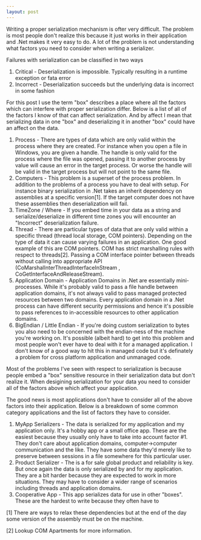 ```yaml
---
layout: post
---
```

Writing a proper serialization mechanism is ofter very difficult.  The problem
is most people don't realize this because it just works in their application
and .Net makes it very easy to do.  A lot of the problem is not understanding
what factors you need to consider when writing a serializer.

Failures with serialization can be classified in two ways

  1. Critical - Deserialization is impossible.  Typically resulting in a runtime exception or fata error
  2. Incorrect - Deserialization succeeds but the underlying data is incorrect in some fashion

For this post I use the term "box" describes a place where all the factors
which can interfere with proper serialization differ.  Below is a list of all
of the factors I know of that can affect serialization.  And by affect I mean
that serializing data in one "box" and deserializing it in another "box" could
have an affect on the data.

  1. Process - There are types of data which are only valid within the process where they are created.  For instance when you open a file in Windows, you are given a handle.  The handle is only valid for the process where the file was opened, passing it to another process by value will cause an error in the target process.  Or worse the handle will be valid in the target process but will not point to the same file. 
  2. Computers - This problem is a superset of the process problem.  In addition to the problems of a process you have to deal with setup.  For instance binary serialization in .Net takes an inherit dependency on assemblies at a specific version[1].  If the target computer does not have these assemblies then deserialization will fail.
  3. TimeZone / Where - If you embed time in your data as a string and serialize/deserialize in different time zones you will encounter an "Incorrect" deserialization failure.
  4. Thread - There are particular types of data that are only valid within a specific thread (thread local storage, COM pointers).  Depending on the type of data it can cause varying failures in an application.  One good example of this are COM pointers.  COM has strict marshalling rules with respect to threads[2].  Passing a COM interface pointer between threads without calling into appropriate API (CoMarshalInterThreadInterfaceInStream , CoGetInterfaceAndReleaseStream). 
  5. Application Domain - Application Domains in .Net are essentially mini-processes.  While it's probably valid to pass a file handle between application domains, it's not always valid to pass managed protected resources between two domains.  Every application domain in a .Net process can have different security permissions and hence it's possible to pass references to in-accessible resources to other application domains.
  6. BigEndian / Little Endian - If you're doing custom serialization to bytes you also need to be concerned with the endian-ness of the machine you're working on.  It's possible (albeit hard) to get into this problem and most people won't ever have to deal with it for a managed application.  I don't know of a good way to hit this in managed code but it's definately a problem for cross platform application and unmanaged code.

Most of the problems I've seen with respect to serialization is because people
embed a "box" sensitive resource in their serialization data but don't realize
it.  When desigining serialization for your data you need to consider all of
the factors above which affect your application.

The good news is most applications don't have to consider all of the above
factors into their application.  Below is a breakdown of some common category
applications and the list of factors they have to consider.

  1. MyApp Serializers - The data is serialized for my application and my application only.  It's a hobby app or a small office app. These are the easiest because they usually only have to take into account factor #1.  They don't care about application domains, computer->computer communication and the like.  They have some data they'd merely like to preserve between sessions in a file somewhere for this particular user.
  2. Product Serializer - The is a for sale global product and reliability is key.  But once again the data is only serialized by and for my application.  They are a bit harder because they are expected to work in more situations.  They may have to consider a wider range of scenarios including threads and application domains. 
  3. Cooperative App - This app serializes data for use in other "boxes".  These are the hardest to write because they often have to 

[1] There are ways to relax these dependencies but at the end of the day some
version of the assembly must be on the machine.

[2] Lookup COM Apartments for more information.

